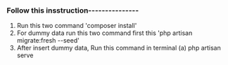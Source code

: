 ### Follow this insstruction---------------
1. Run this two command 'composer install'
2. For dummy data run this two command first this 'php artisan migrate:fresh --seed'
3. After insert dummy data, Run this command in terminal (a) php artisan serve 